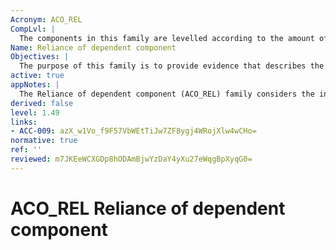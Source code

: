```yaml
---
Acronym: ACO_REL
CompLvl: |
  The components in this family are levelled according to the amount of detail provided in the description of the reliance by the dependent component upon the base component.
Name: Reliance of dependent component
Objectives: |
  The purpose of this family is to provide evidence that describes the reliance that a dependent component has upon the base component. This information is useful to persons responsible for integrating the component with other evaluated IT components to form the composed TOE, and for providing insight into the security properties of the resulting composition. This provides a description of the interface between the dependent and base components of the composed TOE that may not have been analysed during evaluation of the individual components, as the interfaces were not TSFIs of the individual component TOEs.
active: true
appNotes: |
  The Reliance of dependent component (ACO_REL) family considers the interactions between the components where the dependent component relies upon a service from the base component to support the operation of security functionality of the dependent component. The interfaces into these services of the base component may not have been considered during evaluation of the base component because the service in the base component was not considered security-relevant in the component evaluation, either because of the inherent purpose of the service (e.g. adjust type font) or because associated CC Part 2 SFRs are not being claimed in the base component´s ST (e.g. the login interface when no FIA: Identification and authentication SFRs are claimed). These interfaces into the base component are often viewed as functional interfaces in the evaluation of the base component, and are in addition to the security interfaces (TSFI) considered in the functional specification. In summary, the TSFIs described in the functional specification only include the calls made into a TSF by external entities and responses to those calls. Calls made by a TSF, which were not explicitly considered during evaluation of the components, are described by the reliance information provided to satisfy Reliance of dependent component (ACO_REL).
derived: false
level: 1.49
links:
- ACC-009: azX_w1Vo_f9F57VbWEtTiJw7ZF8ygj4WRojXlw4wCHo=
normative: true
ref: ''
reviewed: m7JKEeWCXGDp8hODAmBjwYzDaY4yXu27eWqgBpXyqG0=
---
```


# ACO_REL Reliance of dependent component